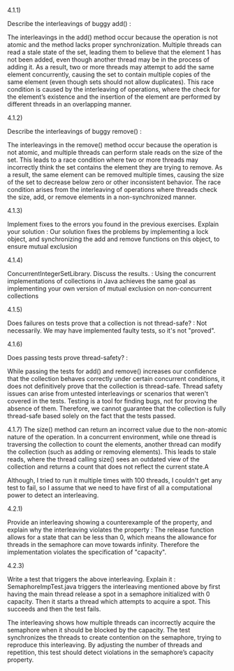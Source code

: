 4.1.1)

Describe the interleavings of buggy add() :

The interleavings in the add() method occur because the operation is not atomic and the method lacks proper synchronization. Multiple threads can read a stale state of the set, leading them to believe that the element 1 has not been added, even though another thread may be in the process of adding it. As a result, two or more threads may attempt to add the same element concurrently, causing the set to contain multiple copies of the same element (even though sets should not allow duplicates). This race condition is caused by the interleaving of operations, where the check for the element’s existence and the insertion of the element are performed by different threads in an overlapping manner.



4.1.2)

Describe the interleavings of buggy remove() :

The interleavings in the remove() method occur because the operation is not atomic, and multiple threads can perform stale reads on the size of the set. This leads to a race condition where two or more threads may incorrectly think the set contains the element they are trying to remove. As a result, the same element can be removed multiple times, causing the size of the set to decrease below zero or other inconsistent behavior. The race condition arises from the interleaving of operations where threads check the size, add, or remove elements in a non-synchronized manner.

4.1.3)

Implement fixes to the errors you found in the previous exercises. Explain your solution :
Our solution fixes the problems by implementing a lock object, and synchronizing the add and remove functions on this object, to ensure mutual exclusion

4.1.4)

ConcurrentIntegerSetLibrary. Discuss the results. :
Using the concurrent implementations of collections in Java achieves the same goal as implementing your own version of mutual exclusion on non-concurrent collections

4.1.5)

Does failures on tests prove that a collection is not thread-safe? :
Not necessarily. We may have implemented faulty tests, so it's not "proved".

4.1.6)

Does passing tests prove thread-safety? :

While passing the tests for add() and remove() increases our confidence that the collection behaves correctly under certain concurrent conditions, it does not definitively prove that the collection is thread-safe. Thread safety issues can arise from untested interleavings or scenarios that weren't covered in the tests. Testing is a tool for finding bugs, not for proving the absence of them. Therefore, we cannot guarantee that the collection is fully thread-safe based solely on the fact that the tests passed.


4.1.7)
The size() method can return an incorrect value due to the non-atomic nature of the operation. In a concurrent environment, while one thread is traversing the collection to count the elements, another thread can modify the collection (such as adding or removing elements). This leads to stale reads, where the thread calling size() sees an outdated view of the collection and returns a count that does not reflect the current state.A

Although, I tried to run it multiple times with 100 threads, I couldn't get any test to fail, so I assume that we need to have first of all a computational power to detect an interleaving.

4.2.1)

Provide an interleaving showing a counterexample of the property, and explain why the interleaving violates the property :
The release function allows for a state that can be less than 0, which means the allowance for threads in the semaphore can move towards infinity. Therefore the implementation violates the specification of "capacity".

4.2.3)

Write a test that triggers the above interleaving. Explain it :
SemaphoreImpTest.java triggers the interleaving mentioned above by first having the main thread release a spot in a semaphore initialized with 0 capacity. Then it starts a thread which attempts to acquire a spot. This succeeds and then the test fails.

The interleaving shows how multiple threads can incorrectly acquire the semaphore when it should be blocked by the capacity.
The test synchronizes the threads to create contention on the semaphore, trying to reproduce this interleaving.
By adjusting the number of threads and repetition, this test should detect violations in the semaphore’s capacity property.
